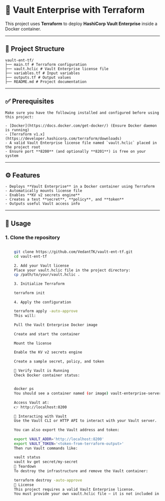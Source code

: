 # 🚀 Vault Enterprise with Terraform

This project uses **Terraform** to deploy **HashiCorp Vault Enterprise** inside a Docker container.

---

## 📁 Project Structure

    vault-ent-tf/
    ├── main.tf # Terraform configuration
    ├── vault.hclic # Vault Enterprise license file
    ├── variables.tf # Input variables
    ├── outputs.tf # Output values
    ├── README.md # Project documentation
    
---

## ✅ Prerequisites

    Make sure you have the following installed and configured before using this project:
    
    - [Docker](https://docs.docker.com/get-docker/) (Ensure Docker daemon is running)
    - [Terraform v1.x](https://developer.hashicorp.com/terraform/downloads)
    - A valid Vault Enterprise license file named `vault.hclic` placed in the project root
    - Ensure port **8200** (and optionally **8201**) is free on your system

---

## ⚙️ Features

    - Deploys **Vault Enterprise** in a Docker container using Terraform
    - Automatically mounts license file
    - Enables **KV v2 secrets engine**
    - Creates a test **secret**, **policy**, and **token**
    - Outputs useful Vault access info

---

## 🧪 Usage

### 1. Clone the repository

```bash

    git clone https://github.com/VedantTK/vault-ent-tf.git
    cd vault-ent-tf
    
    2. Add your Vault license
    Place your vault.hclic file in the project directory:
    cp /path/to/your/vault.hclic .
    
    3. Initialize Terraform
    
    terraform init
    
    4. Apply the configuration
    
    terraform apply -auto-approve
    This will:
    
    Pull the Vault Enterprise Docker image
    
    Create and start the container
    
    Mount the license
    
    Enable the KV v2 secrets engine
    
    Create a sample secret, policy, and token
    
    🧰 Verify Vault is Running
    Check Docker container status:
    
    
    docker ps
    You should see a container named (or image) vault-enterprise-server running and listening on port 8200.
    
    Access Vault at:
    👉 http://localhost:8200
    
    🔐 Interacting with Vault
    Use the Vault CLI or HTTP API to interact with your Vault server.
    
    You can also export the Vault address and token:
    
    export VAULT_ADDR='http://localhost:8200'
    export VAULT_TOKEN='<token-from-terraform-output>'
    Then run Vault commands like:
    
    vault status
    vault kv get secret/my-secret
    🧼 Teardown
    To destroy the infrastructure and remove the Vault container:
    
    terraform destroy -auto-approve
    📄 License
    This project requires a valid Vault Enterprise license.
    You must provide your own vault.hclic file — it is not included in this repo.
